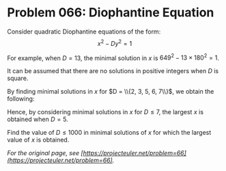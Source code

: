 # Problem 066: Diophantine Equation

Consider quadratic Diophantine equations of the form:
$$x^2 - Dy^2 = 1$$

For example, when $D=13$, the minimal solution in $x$ is $649^2 - 13 \times 180^2 = 1$.

It can be assumed that there are no solutions in positive integers when $D$ is square.

By finding minimal solutions in $x$ for $D = \\{2, 3, 5, 6, 7\\}$, we obtain the following:

Hence, by considering minimal solutions in $x$ for $D \le 7$, the largest $x$ is obtained when $D=5$.

Find the value of $D \le 1000$ in minimal solutions of $x$ for which the largest value of $x$ is obtained.

*For the original page, see [https://projecteuler.net/problem=66](https://projecteuler.net/problem=66).*
